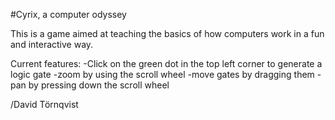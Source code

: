 #Cyrix, a computer odyssey

This is a game aimed at teaching the basics of how computers work in a fun and interactive way.

Current features:
-Click on the green dot in the top left corner to generate a logic gate
-zoom by using the scroll wheel
-move gates by dragging them
-pan by pressing down the scroll wheel

/David Törnqvist